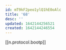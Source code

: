 ```yaml
---
id: mT9kF2peo1ylQ1hE0oAlc
title: '68'
desc: ''
updated: 1642144256521
created: 1642144246554
---
```


[[n.protocol.bootp]]
